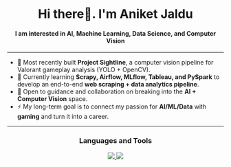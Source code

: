 <h1 align="center"> Hi there👋. I'm Aniket Jaldu </h1>
<h4 align="center"> I am interested in AI, Machine Learning, Data Science, and Computer Vision </h4>

-----

- 🔭 Most recently built **Project Sightline**, a computer vision pipeline for Valorant gameplay analysis (YOLO + OpenCV).  
- 🌱 Currently learning **Scrapy, Airflow, MLflow, Tableau, and PySpark** to develop an end-to-end **web scraping + data analytics pipeline**.  
- 🤔 Open to guidance and collaboration on breaking into the **AI + Computer Vision** space.  
- ⚡ My long-term goal is to connect my passion for **AI/ML/Data** with **gaming** and turn it into a career.  

-----

<h3 align="center"> Languages and Tools</h3>
<p align="center">
  <a href="https://skillicons.dev">
    <img src="https://skillicons.dev/icons?i=python,r,java,c,cs,js,html,css)" />
    <img src="https://skillicons.dev/icons?i=pytorch,tensorflow,sklearn,opencv,pandas,numpy,matplotlib,flask,fastapi,react,tailwind,docker,mysql,mongodb,git,vscode,idea,unity)" />
  </a>
</p>
  
